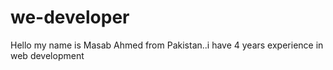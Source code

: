 # we-developer
Hello my name is Masab Ahmed from Pakistan..i have 4 years experience in web development
